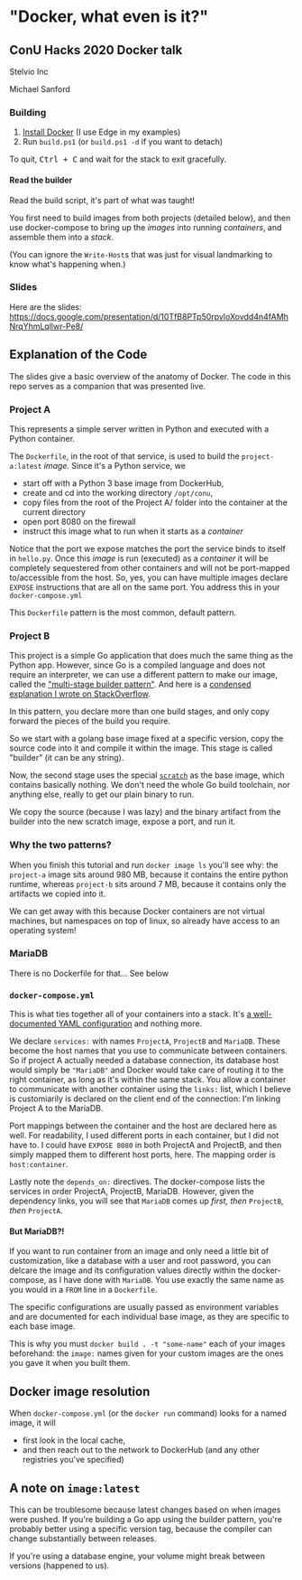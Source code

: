 # "Docker, what even is it?"

## ConU Hacks 2020 Docker talk

Stelvio Inc

Michael Sanford

### Building

1. [Install Docker](https://hub.docker.com/editions/community/docker-ce-desktop-windows) (I use Edge in my examples)
2. Run `build.ps1` (or `build.ps1 -d` if you want to detach)

To quit, <kbd>Ctrl + C</kbd> and wait for the stack to exit gracefully.

#### Read the builder

Read the build script, it's part of what was taught!

You first need to build images from both projects (detailed below), and then use docker-compose to bring up the _images_ into running _containers_, and assemble them into a _stack_.

(You can ignore the `Write-Host`s that was just for visual landmarking to know what's happening when.)

### Slides

Here are the slides: https://docs.google.com/presentation/d/10TfB8PTp50rpvloXovdd4n4fAMhNrqYhmLqllwr-Pe8/


## Explanation of the Code

The slides give a basic overview of the anatomy of Docker. The code in this repo serves as a companion that was presented live.

### Project A

This represents a simple server written in Python and executed with a Python container.

The `Dockerfile`, in the root of that service, is used to build the `project-a:latest` _image._ Since it's a Python service, we
- start off with a Python 3 base image from DockerHub,
- create and cd into the working directory `/opt/conu`,
- copy files from the root of the Project A/ folder into the container at the current directory
- open port 8080 on the firewall
- instruct this image what to run when it starts as a _container_

Notice that the port we expose matches the port the service binds to itself in `hello.py`. Once this _image_ is run (executed) as a _container_ it will be completely sequestered from other containers and will not be port-mapped to/accessible from the host. So, yes, you can have multiple images declare `EXPOSE` instructions that are all on the same port. You address this in your `docker-compose.yml`

This `Dockerfile` pattern is the most common, default pattern.

### Project B

This project is a simple Go application that does much the same thing as the Python app. However, since Go is a compiled language and does not require an interpreter, we can use a different pattern to make our image, called the ["multi-stage builder pattern"](https://docs.docker.com/develop/develop-images/multistage-build/). And here is a [condensed explanation I wrote on StackOverflow](https://stackoverflow.com/a/59778752/114900).

In this pattern, you declare more than one build stages, and only copy forward the pieces of the build you require.

So we start with a golang base image fixed at a specific version, copy the source code into it and compile it within the image. This stage is called "builder" (it can be any string).

Now, the second stage uses the special [`scratch`](https://hub.docker.com/_/scratch) as the base image, which contains basically nothing. We don't need the whole Go build toolchain, nor anything else, really to get our plain binary to run.

We copy the source (because I was lazy) and the binary artifact from the builder into the new scratch image, expose a port, and run it.

### Why the two patterns?

When you finish this tutorial and run `docker image ls` you'll see why: the `project-a` image sits around 980 MB, because it contains the entire python runtime, whereas `project-b` sits around 7 MB, because it contains only the artifacts we copied into it.

We can get away with this because Docker containers are not virtual machines, but namespaces on top of linux, so already have access to an operating system!

### MariaDB

There is no Dockerfile for that... See below

### `docker-compose.yml`

This is what ties together all of your containers into a stack. It's [a well-documented YAML configuration](https://docs.docker.com/compose/compose-file/) and nothing more.

We declare `services:` with names `ProjectA`, `ProjectB` and `MariaDB`. These become the host names that you use to communicate between containers. So if project A actually needed a database connection, its database host would simply be `"MariaDB"` and Docker would take care of routing it to the right container, as long as it's within the same stack. You allow a container to communicate with another container using the `links:` list, which I believe is customiarily is declared on the client end of the connection: I'm linking Project A to the MariaDB.

Port mappings between the container and the host are declared here as well. For readability, I used different ports in each container, but I did not have to. I could have `EXPOSE 8080` in both ProjectA and ProjectB, and then simply mapped them to different host ports, here. The mapping order is `host:container`.

Lastly note the `depends_on:` directives. The docker-compose lists the services in order ProjectA, ProjectB, MariaDB. However, given the dependency links, you will see that `MariaDB` comes up _first, then_ `ProjectB`, _then_ `ProjectA`.

#### But MariaDB?!

If you want to run container from an image and only need a little bit of customization, like a database with a user and root password, you can delcare the image and its configuration values directly within the docker-compose, as I have done with `MariaDB`. You use exactly the same name as you would in a `FROM` line in a `Dockerfile`.

The specific configurations are usually passed as environment variables and are documented for each individual base image, as they are specific to each base image.

This is why you must `docker build . -t "some-name"` each of your images beforehand: the `image:` names given for your custom images are the ones you gave it when you built them.

## Docker image resolution

When `docker-compose.yml` (or the `docker run` command) looks for a named image, it will
- first look in the local cache,
- and then reach out to the network to DockerHub (and any other registries you've specified)

## A note on `image:latest`

This can be troublesome because latest changes based on when images were pushed. If you're building a Go app using the builder pattern, you're probably better using a specific version tag, because the compiler can change substantially between releases.

If you're using a database engine, your volume might break between versions (happened to us).
